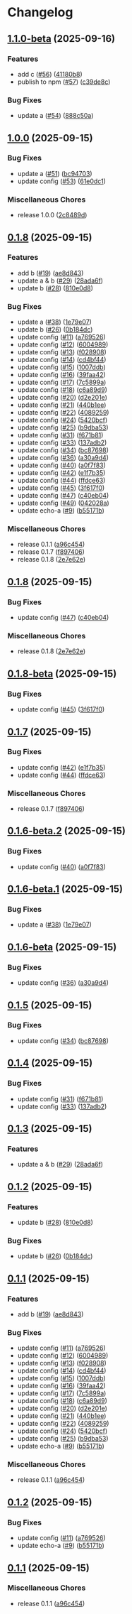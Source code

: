 # Changelog

## [1.1.0-beta](https://github.com/LancelotLewis/release-please-demo/compare/v1.0.0...v1.1.0-beta) (2025-09-16)


### Features

* add c ([#56](https://github.com/LancelotLewis/release-please-demo/issues/56)) ([41180b8](https://github.com/LancelotLewis/release-please-demo/commit/41180b8e73d55d6f575790d346a493b786f0ec93))
* publish to npm ([#57](https://github.com/LancelotLewis/release-please-demo/issues/57)) ([c39de8c](https://github.com/LancelotLewis/release-please-demo/commit/c39de8c50f99a9ccd17d431e0db8e0e67f84dea8))


### Bug Fixes

* update a ([#54](https://github.com/LancelotLewis/release-please-demo/issues/54)) ([888c50a](https://github.com/LancelotLewis/release-please-demo/commit/888c50a9ea6a66e22d5efb0e01f8516661ee32f9))

## [1.0.0](https://github.com/LancelotLewis/release-please-demo/compare/v0.1.8...v1.0.0) (2025-09-15)


### Bug Fixes

* update a ([#51](https://github.com/LancelotLewis/release-please-demo/issues/51)) ([bc94703](https://github.com/LancelotLewis/release-please-demo/commit/bc94703ff397e480c80023c007c407682e5196c6))
* update config ([#53](https://github.com/LancelotLewis/release-please-demo/issues/53)) ([61e0dc1](https://github.com/LancelotLewis/release-please-demo/commit/61e0dc154098b18c2fa356f4ef5e97a2ee4abadf))


### Miscellaneous Chores

* release 1.0.0 ([2c8489d](https://github.com/LancelotLewis/release-please-demo/commit/2c8489d94d1ce4cc2c86deaa160846b40dfbdb80))

## [0.1.8](https://github.com/LancelotLewis/release-please-demo/compare/v0.1.8...v0.1.8) (2025-09-15)


### Features

* add b ([#19](https://github.com/LancelotLewis/release-please-demo/issues/19)) ([ae8d843](https://github.com/LancelotLewis/release-please-demo/commit/ae8d8431b078ba4b420a6bca5aae53da6b2fa0be))
* update a & b ([#29](https://github.com/LancelotLewis/release-please-demo/issues/29)) ([28ada6f](https://github.com/LancelotLewis/release-please-demo/commit/28ada6f6bb9ff83127ed8573deb9ecafbfbf08b6))
* update b ([#28](https://github.com/LancelotLewis/release-please-demo/issues/28)) ([810e0d8](https://github.com/LancelotLewis/release-please-demo/commit/810e0d896dad8f36e02c1b35b8f552d2b2eaf59e))


### Bug Fixes

* update a ([#38](https://github.com/LancelotLewis/release-please-demo/issues/38)) ([1e79e07](https://github.com/LancelotLewis/release-please-demo/commit/1e79e0742d0027961aa7b6ddb2fd6a99799ef05c))
* update b ([#26](https://github.com/LancelotLewis/release-please-demo/issues/26)) ([0b184dc](https://github.com/LancelotLewis/release-please-demo/commit/0b184dc438b42f5d0dc694ad8c68554dcf8ae0a8))
* update config ([#11](https://github.com/LancelotLewis/release-please-demo/issues/11)) ([a769526](https://github.com/LancelotLewis/release-please-demo/commit/a7695265e2975a8f9697e8a0acfc2b2310714386))
* update config ([#12](https://github.com/LancelotLewis/release-please-demo/issues/12)) ([6004989](https://github.com/LancelotLewis/release-please-demo/commit/6004989b99a503422e7cef851c600d0b07f88318))
* update config ([#13](https://github.com/LancelotLewis/release-please-demo/issues/13)) ([f028908](https://github.com/LancelotLewis/release-please-demo/commit/f028908718c40914f9f60e32e7a887a9055ac0aa))
* update config ([#14](https://github.com/LancelotLewis/release-please-demo/issues/14)) ([cd4bf44](https://github.com/LancelotLewis/release-please-demo/commit/cd4bf44611a0a0584918ce47b96c74b63e7ea213))
* update config ([#15](https://github.com/LancelotLewis/release-please-demo/issues/15)) ([1007ddb](https://github.com/LancelotLewis/release-please-demo/commit/1007ddb62475300431e417862c1344f4f0299878))
* update config ([#16](https://github.com/LancelotLewis/release-please-demo/issues/16)) ([39faa42](https://github.com/LancelotLewis/release-please-demo/commit/39faa42b20c0584bfef22dbb1a2b96613f086ccc))
* update config ([#17](https://github.com/LancelotLewis/release-please-demo/issues/17)) ([7c5899a](https://github.com/LancelotLewis/release-please-demo/commit/7c5899a53a1cef0e20d839e2b417c6c1536c8d95))
* update config ([#18](https://github.com/LancelotLewis/release-please-demo/issues/18)) ([c6a89d9](https://github.com/LancelotLewis/release-please-demo/commit/c6a89d9c75c58c844c012a2c37c2c00f2a9b46ca))
* update config ([#20](https://github.com/LancelotLewis/release-please-demo/issues/20)) ([d2e201e](https://github.com/LancelotLewis/release-please-demo/commit/d2e201e39e0dbc20a5ca0a4542d968a21a50dd23))
* update config ([#21](https://github.com/LancelotLewis/release-please-demo/issues/21)) ([440b1ee](https://github.com/LancelotLewis/release-please-demo/commit/440b1eecb31487023b042954308cae4f87a0e642))
* update config ([#22](https://github.com/LancelotLewis/release-please-demo/issues/22)) ([4089259](https://github.com/LancelotLewis/release-please-demo/commit/40892595e52d4d601f24c7f6dae2b1fffdee4fd3))
* update config ([#24](https://github.com/LancelotLewis/release-please-demo/issues/24)) ([5420bcf](https://github.com/LancelotLewis/release-please-demo/commit/5420bcf3caf99b0fd428c67f76e1a2799f7275b9))
* update config ([#25](https://github.com/LancelotLewis/release-please-demo/issues/25)) ([b9dba53](https://github.com/LancelotLewis/release-please-demo/commit/b9dba5387ccaf8288a118d2d362b035141807a3f))
* update config ([#31](https://github.com/LancelotLewis/release-please-demo/issues/31)) ([f671b81](https://github.com/LancelotLewis/release-please-demo/commit/f671b817eff4d1c95e50e3155096bab90671c0f2))
* update config ([#33](https://github.com/LancelotLewis/release-please-demo/issues/33)) ([137adb2](https://github.com/LancelotLewis/release-please-demo/commit/137adb2f4972a27e7e4440b730266b35da95472a))
* update config ([#34](https://github.com/LancelotLewis/release-please-demo/issues/34)) ([bc87698](https://github.com/LancelotLewis/release-please-demo/commit/bc8769883ba637e049e9d34c1d6b56319f37a52e))
* update config ([#36](https://github.com/LancelotLewis/release-please-demo/issues/36)) ([a30a9d4](https://github.com/LancelotLewis/release-please-demo/commit/a30a9d4de13a2cc5cdb8c13ae216d188755f90d7))
* update config ([#40](https://github.com/LancelotLewis/release-please-demo/issues/40)) ([a0f7f83](https://github.com/LancelotLewis/release-please-demo/commit/a0f7f83fb42a7931c979d353b90950a9c10d33d8))
* update config ([#42](https://github.com/LancelotLewis/release-please-demo/issues/42)) ([e1f7b35](https://github.com/LancelotLewis/release-please-demo/commit/e1f7b351af9fda2500485102fc2e53d81c4d8934))
* update config ([#44](https://github.com/LancelotLewis/release-please-demo/issues/44)) ([ffdce63](https://github.com/LancelotLewis/release-please-demo/commit/ffdce63770432197448304e54d502e0a9ca78273))
* update config ([#45](https://github.com/LancelotLewis/release-please-demo/issues/45)) ([3f617f0](https://github.com/LancelotLewis/release-please-demo/commit/3f617f01251d93b7cadf0de90db84a2431bdcc27))
* update config ([#47](https://github.com/LancelotLewis/release-please-demo/issues/47)) ([c40eb04](https://github.com/LancelotLewis/release-please-demo/commit/c40eb04b0f48b3cf7a7557d9aa2bc93e8c9507f7))
* update config ([#49](https://github.com/LancelotLewis/release-please-demo/issues/49)) ([042028a](https://github.com/LancelotLewis/release-please-demo/commit/042028a1faf51d7723bb82ec29649d34de0127e3))
* update echo-a ([#9](https://github.com/LancelotLewis/release-please-demo/issues/9)) ([b55171b](https://github.com/LancelotLewis/release-please-demo/commit/b55171b17900eddc28f72b9e3cffa489085ff11c))


### Miscellaneous Chores

* release 0.1.1 ([a96c454](https://github.com/LancelotLewis/release-please-demo/commit/a96c454be10d1f547263f21a5c7bf71dd0d920f5))
* release 0.1.7 ([f897406](https://github.com/LancelotLewis/release-please-demo/commit/f897406a999200ba16aee97ea6dac8455f8193ce))
* release 0.1.8 ([2e7e62e](https://github.com/LancelotLewis/release-please-demo/commit/2e7e62e640088580a8a9d4e84f2067637bbb538e))

## [0.1.8](https://github.com/LancelotLewis/release-please-demo/compare/release-please-v0.1.8-beta...release-please-v0.1.8) (2025-09-15)


### Bug Fixes

* update config ([#47](https://github.com/LancelotLewis/release-please-demo/issues/47)) ([c40eb04](https://github.com/LancelotLewis/release-please-demo/commit/c40eb04b0f48b3cf7a7557d9aa2bc93e8c9507f7))


### Miscellaneous Chores

* release 0.1.8 ([2e7e62e](https://github.com/LancelotLewis/release-please-demo/commit/2e7e62e640088580a8a9d4e84f2067637bbb538e))

## [0.1.8-beta](https://github.com/LancelotLewis/release-please-demo/compare/release-please-v0.1.7...release-please-v0.1.8-beta) (2025-09-15)


### Bug Fixes

* update config ([#45](https://github.com/LancelotLewis/release-please-demo/issues/45)) ([3f617f0](https://github.com/LancelotLewis/release-please-demo/commit/3f617f01251d93b7cadf0de90db84a2431bdcc27))

## [0.1.7](https://github.com/LancelotLewis/release-please-demo/compare/release-please-v0.1.6-beta.2...release-please-v0.1.7) (2025-09-15)


### Bug Fixes

* update config ([#42](https://github.com/LancelotLewis/release-please-demo/issues/42)) ([e1f7b35](https://github.com/LancelotLewis/release-please-demo/commit/e1f7b351af9fda2500485102fc2e53d81c4d8934))
* update config ([#44](https://github.com/LancelotLewis/release-please-demo/issues/44)) ([ffdce63](https://github.com/LancelotLewis/release-please-demo/commit/ffdce63770432197448304e54d502e0a9ca78273))


### Miscellaneous Chores

* release 0.1.7 ([f897406](https://github.com/LancelotLewis/release-please-demo/commit/f897406a999200ba16aee97ea6dac8455f8193ce))

## [0.1.6-beta.2](https://github.com/LancelotLewis/release-please-demo/compare/release-please-v0.1.6-beta.1...release-please-v0.1.6-beta.2) (2025-09-15)


### Bug Fixes

* update config ([#40](https://github.com/LancelotLewis/release-please-demo/issues/40)) ([a0f7f83](https://github.com/LancelotLewis/release-please-demo/commit/a0f7f83fb42a7931c979d353b90950a9c10d33d8))

## [0.1.6-beta.1](https://github.com/LancelotLewis/release-please-demo/compare/release-please-v0.1.6-beta...release-please-v0.1.6-beta.1) (2025-09-15)


### Bug Fixes

* update a ([#38](https://github.com/LancelotLewis/release-please-demo/issues/38)) ([1e79e07](https://github.com/LancelotLewis/release-please-demo/commit/1e79e0742d0027961aa7b6ddb2fd6a99799ef05c))

## [0.1.6-beta](https://github.com/LancelotLewis/release-please-demo/compare/release-please-v0.1.5...release-please-v0.1.6-beta) (2025-09-15)


### Bug Fixes

* update config ([#36](https://github.com/LancelotLewis/release-please-demo/issues/36)) ([a30a9d4](https://github.com/LancelotLewis/release-please-demo/commit/a30a9d4de13a2cc5cdb8c13ae216d188755f90d7))

## [0.1.5](https://github.com/LancelotLewis/release-please-demo/compare/release-please-v0.1.4...release-please-v0.1.5) (2025-09-15)


### Bug Fixes

* update config ([#34](https://github.com/LancelotLewis/release-please-demo/issues/34)) ([bc87698](https://github.com/LancelotLewis/release-please-demo/commit/bc8769883ba637e049e9d34c1d6b56319f37a52e))

## [0.1.4](https://github.com/LancelotLewis/release-please-demo/compare/release-please-v0.1.3...release-please-v0.1.4) (2025-09-15)


### Bug Fixes

* update config ([#31](https://github.com/LancelotLewis/release-please-demo/issues/31)) ([f671b81](https://github.com/LancelotLewis/release-please-demo/commit/f671b817eff4d1c95e50e3155096bab90671c0f2))
* update config ([#33](https://github.com/LancelotLewis/release-please-demo/issues/33)) ([137adb2](https://github.com/LancelotLewis/release-please-demo/commit/137adb2f4972a27e7e4440b730266b35da95472a))

## [0.1.3](https://github.com/LancelotLewis/release-please-demo/compare/release-please-v0.1.2...release-please-v0.1.3) (2025-09-15)


### Features

* update a & b ([#29](https://github.com/LancelotLewis/release-please-demo/issues/29)) ([28ada6f](https://github.com/LancelotLewis/release-please-demo/commit/28ada6f6bb9ff83127ed8573deb9ecafbfbf08b6))

## [0.1.2](https://github.com/LancelotLewis/release-please-demo/compare/release-please-v0.1.1...release-please-v0.1.2) (2025-09-15)


### Features

* update b ([#28](https://github.com/LancelotLewis/release-please-demo/issues/28)) ([810e0d8](https://github.com/LancelotLewis/release-please-demo/commit/810e0d896dad8f36e02c1b35b8f552d2b2eaf59e))


### Bug Fixes

* update b ([#26](https://github.com/LancelotLewis/release-please-demo/issues/26)) ([0b184dc](https://github.com/LancelotLewis/release-please-demo/commit/0b184dc438b42f5d0dc694ad8c68554dcf8ae0a8))

## [0.1.1](https://github.com/LancelotLewis/release-please-demo/compare/release-please-v0.1.2...release-please-v0.1.1) (2025-09-15)


### Features

* add b ([#19](https://github.com/LancelotLewis/release-please-demo/issues/19)) ([ae8d843](https://github.com/LancelotLewis/release-please-demo/commit/ae8d8431b078ba4b420a6bca5aae53da6b2fa0be))


### Bug Fixes

* update config ([#11](https://github.com/LancelotLewis/release-please-demo/issues/11)) ([a769526](https://github.com/LancelotLewis/release-please-demo/commit/a7695265e2975a8f9697e8a0acfc2b2310714386))
* update config ([#12](https://github.com/LancelotLewis/release-please-demo/issues/12)) ([6004989](https://github.com/LancelotLewis/release-please-demo/commit/6004989b99a503422e7cef851c600d0b07f88318))
* update config ([#13](https://github.com/LancelotLewis/release-please-demo/issues/13)) ([f028908](https://github.com/LancelotLewis/release-please-demo/commit/f028908718c40914f9f60e32e7a887a9055ac0aa))
* update config ([#14](https://github.com/LancelotLewis/release-please-demo/issues/14)) ([cd4bf44](https://github.com/LancelotLewis/release-please-demo/commit/cd4bf44611a0a0584918ce47b96c74b63e7ea213))
* update config ([#15](https://github.com/LancelotLewis/release-please-demo/issues/15)) ([1007ddb](https://github.com/LancelotLewis/release-please-demo/commit/1007ddb62475300431e417862c1344f4f0299878))
* update config ([#16](https://github.com/LancelotLewis/release-please-demo/issues/16)) ([39faa42](https://github.com/LancelotLewis/release-please-demo/commit/39faa42b20c0584bfef22dbb1a2b96613f086ccc))
* update config ([#17](https://github.com/LancelotLewis/release-please-demo/issues/17)) ([7c5899a](https://github.com/LancelotLewis/release-please-demo/commit/7c5899a53a1cef0e20d839e2b417c6c1536c8d95))
* update config ([#18](https://github.com/LancelotLewis/release-please-demo/issues/18)) ([c6a89d9](https://github.com/LancelotLewis/release-please-demo/commit/c6a89d9c75c58c844c012a2c37c2c00f2a9b46ca))
* update config ([#20](https://github.com/LancelotLewis/release-please-demo/issues/20)) ([d2e201e](https://github.com/LancelotLewis/release-please-demo/commit/d2e201e39e0dbc20a5ca0a4542d968a21a50dd23))
* update config ([#21](https://github.com/LancelotLewis/release-please-demo/issues/21)) ([440b1ee](https://github.com/LancelotLewis/release-please-demo/commit/440b1eecb31487023b042954308cae4f87a0e642))
* update config ([#22](https://github.com/LancelotLewis/release-please-demo/issues/22)) ([4089259](https://github.com/LancelotLewis/release-please-demo/commit/40892595e52d4d601f24c7f6dae2b1fffdee4fd3))
* update config ([#24](https://github.com/LancelotLewis/release-please-demo/issues/24)) ([5420bcf](https://github.com/LancelotLewis/release-please-demo/commit/5420bcf3caf99b0fd428c67f76e1a2799f7275b9))
* update config ([#25](https://github.com/LancelotLewis/release-please-demo/issues/25)) ([b9dba53](https://github.com/LancelotLewis/release-please-demo/commit/b9dba5387ccaf8288a118d2d362b035141807a3f))
* update echo-a ([#9](https://github.com/LancelotLewis/release-please-demo/issues/9)) ([b55171b](https://github.com/LancelotLewis/release-please-demo/commit/b55171b17900eddc28f72b9e3cffa489085ff11c))


### Miscellaneous Chores

* release 0.1.1 ([a96c454](https://github.com/LancelotLewis/release-please-demo/commit/a96c454be10d1f547263f21a5c7bf71dd0d920f5))

## [0.1.2](https://github.com/LancelotLewis/release-please-demo/compare/v0.1.1...v0.1.2) (2025-09-15)


### Bug Fixes

* update config ([#11](https://github.com/LancelotLewis/release-please-demo/issues/11)) ([a769526](https://github.com/LancelotLewis/release-please-demo/commit/a7695265e2975a8f9697e8a0acfc2b2310714386))
* update echo-a ([#9](https://github.com/LancelotLewis/release-please-demo/issues/9)) ([b55171b](https://github.com/LancelotLewis/release-please-demo/commit/b55171b17900eddc28f72b9e3cffa489085ff11c))

## [0.1.1](https://github.com/LancelotLewis/release-please-demo/compare/v0.1.0...v0.1.1) (2025-09-15)


### Miscellaneous Chores

* release 0.1.1 ([a96c454](https://github.com/LancelotLewis/release-please-demo/commit/a96c454be10d1f547263f21a5c7bf71dd0d920f5))
